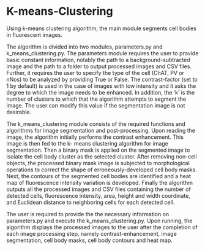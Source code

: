 # K-means-Clustering
Using k-means clustering algorithm, the main module segments cell bodies in fluorescent images.


The  algorithm  is  divided  into  two  modules,  parameters.py  and  k_means_clustering.py. 
The  parameters  module  requires  the  user  to  provide  basic  constant  information, 
notably the path to a background-subtracted image and the path to a folder to output 
processed images and CSV files. Further, it requires the user to specify the type of the 
cell (ChAT, PV or nNos) to be analyzed by providing True or False. The contrast-factor 
(set  to  1  by  default)  is  used  in  the  case  of  images  with  low  intensity  and  it  asks  the 
degree to which the image needs to be enhanced. In addition, the ‘k’ is the number of 
clusters  to  which  that  the  algorithm  attempts  to  segment  the  image.  The  user  can 
modify this value if the segmentation image is not desirable. 

The k_means_clustering module consists of the required functions and 
algorithms for image segmentation and post-processing. Upon reading the image, the 
algorithm initially performs the contrast enhancement. This image is then fed to the k-
means clustering algorithm for image segmentation. Then a binary mask is applied on 
the  segmented  image  to  isolate  the  cell  body  cluster  as  the  selected  cluster.  After 
removing non-cell objects, the processed binary mask image is subjected to 
morphological  operations  to  correct  the  shape  of  erroneously-developed  cell  body 
masks. Next, the contours of the segmented cell bodies are identified and a heat map 
of  fluorescence  intensity  variation  is  developed.  Finally  the  algorithm  outputs  all  the 
processed images and CSV files containing the number of detected cells, fluorescence 
intensity,  area,  height  and  width  coordinate,  and  Euclidean  distance  to  neighboring 
cells for each detected cell. 

The user is required to provide the the necessary information on parameters.py 
and  execute  the  k_means_clustering.py.  Upon  running,  the  algorithm  displays  the 
processed  images  to  the  user  after  the  completion  of  each  image  processing  step, 
namely contrast-enhancement, image segmentation, cell body masks, cell body 
contours and heat map. 
